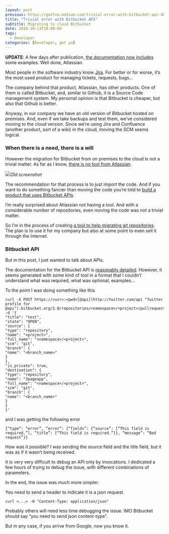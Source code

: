 ```yaml
---
layout: post
previous: https://gonfva.medium.com/trivial-error-with-bitbucket-api-db64fe71e379
title: "Trivial error with Bitbucket API"
subtitle: Migrating to cloud Bitbucket
date: 2018-10-13T18:00:00
tags:
  - Developer
categories: [Developer, got ya]
---
```


**UPDATE**: A few days after publication, [the documentation now includes](https://developer.atlassian.com/bitbucket/api/2/reference/resource/repositories/%7Busername%7D/%7Brepo_slug%7D/pullrequests#post) some examples. Well done, Atlassian.

Most people in the software industry know [Jira](https://www.atlassian.com/software/jira?). For better or for worse, it’s the most used product for managing tickets, requests, bugs…

The company behind that product, Atlassian, has other products. One of them is called Bitbucket, and, similar to Github, it is a Source Code management system. My personal opinion is that Bitbucket is cheaper, but also that Github is better.

Anyway, in our company we have an old version of Bitbucket hosted on premises. And, even if we take backups and test them, we’ve considered moving to the cloud version. Since we’re using Jira and Confluence (another product, sort of a wiki) in the cloud, moving the SCM seems logical.

### When there is a need, there is a will

However the migration for Bitbucket from on premises to the cloud is not a trivial matter. As far as I know, [there is no tool from Atlassian](https://confluence.atlassian.com/confeval/other-atlassian-evaluator-resources/migrating-from-server-to-cloud).

![](/img/1*YTtErALn00hesc_ISWnBHg.jpeg)_Old screenshot_

The recommendation for that process is to just import the code. And if you want to do something fancier than moving the code you’re told to [build a product that uses Bitbucket APIs](https://community.atlassian.com/t5/Bitbucket-questions/Migrating-from-Stash-to-Bitbucket/qaq-p/57405).

I’m really surprised about Atlassian not having a tool. And with a considerable number of repositories, even moving the code was not a trivial matter.

So I’m in the process of creating [a tool to help migrating git repositories](https://gitremote.site). The plan is to use it for my company but also at some point to even sell it through the Internet.

### Bitbucket API

But in this post, I just wanted to talk about APIs.

The documentation for the Bitbucket API is [reasonably detailed](https://developer.atlassian.com/bitbucket/api/2/reference/resource/repositories/%7Busername%7D/%7Brepo_slug%7D/pullrequests). However, it seems generated with some kind of tool in a format that I couldn’t understand what was required, what was optional, examples…

To the point I was doing something like this

```
curl -X POST https://<usr>:<pwd>[@api](http://twitter.com/api "Twitter profile for @api").bitbucket.org/2.0/repositories/<namespace>/<project>/pullrequests -d '{
"title": "test",
"state": "OPEN",
"source": {
"type": "repository",
"name": "<project>",
"full_name": "<namespace>/<project>",
"scm": "git",
"branch": {
"name": "<branch_name>"
}
},
"is_private": true,
"destination": {
"type": "repository",
"name": "3pageapp",
"full_name": "<namespace>/<project>",
"scm": "git",
"branch": {
"name": "<branch_name>"
}
}
}'
```

and I was getting the following error

```
{“type”: “error”, “error”: {“fields”: {“source”: [“This field is required.”], “title”: [“This field is required.”]}, “message”: “Bad request”}}
```


How was it possible? I was sending the source field and the title field, but it was as if it wasn’t being received.

It is very very difficult to debug an API only by invocations. I dedicated a few hours of trying to debug the issue, with different combinations of parameters.

In the end, the issue was much more simpler.

You need to send a header to indicate it is a json request.

```
curl <...> -H "Content-Type: application/json"
```

Probably others will need less time debugging the issue. IMO Bitbucket should say “you need to send json content-type”.

But in any case, if you arrive from Google, now you know it.
